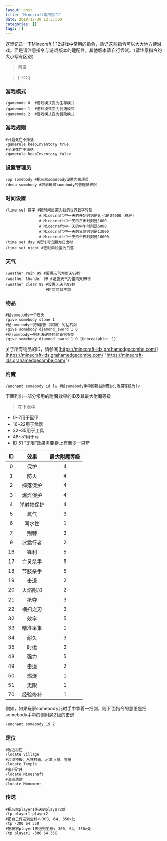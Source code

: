 ```yaml
---
layout: post
title: "Minecraft常用指令"
date: 2018-12-30 12:33:00
categories: []
tags: []
---
```

这里记录一下Minecraft 1.12游戏中常用的指令，熟记这些指令可以大大地方便游戏。但是请注意指令与游戏版本的适配性。其他版本请自行尝试。<!--more-->（请注意指令的大小写有区别）
> 目录

> [TOC]

### 游戏模式
```
/gamemode 0  #游戏模式变为生存模式
/gamemode 1  #游戏模式变为创造模式
/gamemode 2  #游戏模式变为冒险模式
```
### 游戏规则
```
#开启死亡不掉落
/gamerule keepInventory true
#关闭死亡不掉落
/gamerule keepInventory false
```
### 设置管理员
```
/op somebody #把玩家somebody设置为管理员
/deop somebody #取消玩家somebody的管理员权限
```
### 时间设置
```
/time set 数字 #把时间设置为我的世界数字时刻
               # Micecraft中一天的开始时刻是0,也是24000（循环）
               # Micecraft中一天的日出时刻是1000
               # Micecraft中一天的中午时刻是6000
               # Micecraft中一天的日落时刻是13000
               # Micecraft中一天的午夜时刻是18000
/time set day #把时间设置为日出时
/time set night #把时间设置为日落
```
### 天气
```
/weather rain 99 #设置天气为雨天99秒
/weather thunder 99 #设置天气为雷雨天99秒
/weather clear 99 #设置无天气99秒
                  #时间可以不加
```
### 物品
```
#给somebody一个石头
/give somebody stone 1
#给somebody一把0磨损（崭新）的钻石剑
/give somebody diamond_sword 1 0
#给somebody一把无法破坏的崭新钻石剑
/give somebody diamond_sword 1 0 {Unbreakable: 1}
```
关于所有物品的ID，请参阅[https://minecraft-ids.grahamedgecombe.com/](https://minecraft-ids.grahamedgecombe.com/ "https://minecraft-ids.grahamedgecombe.com/")
### 附魔
```
/enchant somebody id lv #给somebody手中的物品附魔id,附魔等级为lv
```
下面列出一部分常用的附魔效果的ID及其最大附魔等级
> 在下表中
- 0~7用于盔甲
- 16~22用于武器
- 32~35用于工具
- 48~51用于弓
- ID 51 “无限”效果需要身上有至少一只箭

| ID  | 效果  | 最大附魔等级  |
| :------------: | :------------: | :------------: |
|0|保护|4|
|1|防火|4|
|2|摔落保护|4|
|3|爆炸保护|4|
|4|弹射物保护|4|
|5|氧气|3|
|6|海水性|1|
|7|荆棘|3|
|9|冰霜行者|2|
|16|锋利|5|
|17|亡灵杀手|5|
|18|节肢杀手|5|
|19|击退|2|
|20|火焰附加|2|
|21|抢夺|3|
|22|横扫之刃|3|
|32|效率|5|
|33|精准采集|1|
|34|耐久|3|
|35|时运|3|
|48|强力|5|
|49|击退|2|
|50|燃烧|1|
|51|无限|1|
|70|经验修补|1|
例如，如果玩家somebody此时手中拿着一把剑，则下面指令的意思是把somebody手中的剑附魔2级的击退
```
/enchant somebody 19 2
```
### 定位
```
#附近村庄
/locate Village
#沙漠神殿、丛林神庙、沼泽小屋、雪屋
/locate Temple
#废弃矿井
/locate Mineshaft
#海底遗迹
/locate Monument
```
### 传送
```
#把玩家player1传送到player2处
/tp player1 player2
#把自己传送到坐标<-300, 64, 350>处
/tp -300 64 350
#把玩家player1传送到坐标<-300, 64, 350>处
/tp player1 -300 64 350
```